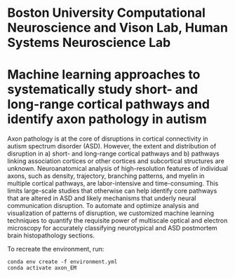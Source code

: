 # Boston University Computational Neuroscience and Vison Lab, Human Systems Neuroscience Lab
# Machine learning approaches to systematically study short- and long-range cortical pathways and identify axon pathology in autism

Axon pathology is at the core of disruptions in cortical connectivity in autism spectrum disorder (ASD). However, the extent and distribution of disruption in a) short- and long-range cortical pathways and b) pathways linking association cortices or other cortices and subcortical structures are unknown. Neuroanatomical analysis of high-resolution features of individual axons, such as density, trajectory, branching patterns, and myelin in multiple cortical pathways, are labor-intensive and time-consuming. This limits large-scale studies that otherwise can help identify core pathways that are altered in ASD and likely mechanisms that underly neural communication disruption. To automate and optimize analysis and visualization of patterns of disruption, we customized machine learning techniques to quantify the requisite power of multiscale optical and electron microscopy for accurately classifying neurotypical and ASD postmortem brain histopathology sections.

To recreate the environment, run:
```
conda env create -f environment.yml
conda activate axon_EM
```

